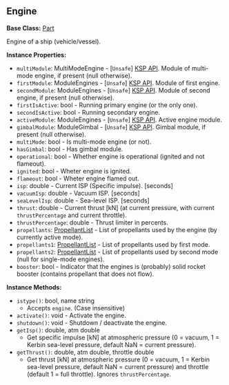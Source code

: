 ## Engine

**Base Class:** [Part](PartBase.md)

Engine of a ship (vehicle/vessel).


**Instance Properties:**
- `multiModule`: MultiModeEngine - \[`Unsafe`\] [KSP API](https://kerbalspaceprogram.com/api/class_multi_mode_engine.html). Module of multi-mode engine, if present (null otherwise).
- `firstModule`: ModuleEngines - \[`Unsafe`\] [KSP API](https://kerbalspaceprogram.com/api/class_module_engines.html). Module of first engine.
- `secondModule`: ModuleEngines - \[`Unsafe`\] [KSP API](https://kerbalspaceprogram.com/api/class_module_engines.html). Module of second engine, if present (null otherwise).
- `firstIsActive`: bool - Running primary engine (or the only one).
- `secondIsActive`: bool - Running secondary engine.
- `activeModule`: ModuleEngines - \[`Unsafe`\] [KSP API](https://kerbalspaceprogram.com/api/class_module_engines.html). Active engine module.
- `gimbalModule`: ModuleGimbal - \[`Unsafe`\] [KSP API](https://kerbalspaceprogram.com/api/class_module_gimbal.html). Gimbal module, if present (null otherwise).
- `multiMode`: bool - Is multi-mode engine (or not).
- `hasGimbal`: bool - Has gimbal module.
- `operational`: bool - Whether engine is operational (ignited and not flameout).
- `ignited`: bool - Wheter engine is ignited.
- `flameout`: bool - Wheter engine flamed out.
- `isp`: double - Current ISP (Specific impulse). \[seconds]
- `vacuumIsp`: double - Vacuum ISP. \[seconds]
- `seaLevelIsp`: double - Sea-level ISP. \[seconds]
- `thrust`: double - Current thrust [kN] (at current pressure, with current `thrustPercentage` and current throttle).
- `thrustPercentage`: double - Thrust limiter in percents.
- `propellants`: [PropellantList](PropellantList.md) - List of propellants used by the engine (by currently active mode).
- `propellants1`: [PropellantList](PropellantList.md) - List of propellants used by first mode.
- `propellants2`: [PropellantList](PropellantList.md) - List of propellants used by second mode (null for single-mode engines).
- `booster`: bool - Indicator that the engines is (probably) solid rocket booster (contains propellant that does not flow).

**Instance Methods:**
- `istype()`: bool, name string
  - Accepts `engine`. (Case insensitive)
- `activate()`: void - Activate the engine.
- `shutdown()`: void - Shutdown / deactivate the engine.
- `getIsp()`: double, atm double
  - Get specific impulse \[kN] at atmospheric pressure (0 = vacuum, 1 = Kerbin sea-level pressure, default NaN = current pressure).
- `getThrust()`: double, atm double, throttle double
  - Get thrust \[kN] at atmospheric pressure (0 = vacuum, 1 = Kerbin sea-level pressure, default NaN = current pressure) and throttle (default 1 = full throttle). Ignores `thrustPercentage`.
